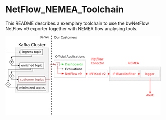 # NetFlow_NEMEA_Toolchain

This README describes a exemplary toolchain to use the bwNetFlow NetFlow v9 exporter together with NEMEA flow analysing tools.

![Toolchain Overview](sec_architecture.png "bwNetFlow NEMEA Overview")
